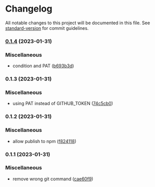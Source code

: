 # Changelog

All notable changes to this project will be documented in this file. See [standard-version](https://github.com/conventional-changelog/standard-version) for commit guidelines.

### [0.1.4](https://github.com/ltv/moleculer-apollo-server-mixin/branches/compare/v0.1.4%0Dv0.1.3) (2023-01-31)


### Miscellaneous

* condition and PAT ([b693b3d](https://github.com/ltv/moleculer-apollo-server-mixin/commits/b693b3da7f97081f4c171ccbce3deba7af5ffebe))

### 0.1.3 (2023-01-31)


### Miscellaneous

* using PAT instead of GITHUB_TOKEN ([74c5cb0](https://github.com/ltv/moleculer-apollo-server-mixin/commits/74c5cb01324d701a0b5a88e0c057e18ce7ecc745))

### 0.1.2 (2023-01-31)


### Miscellaneous

* allow publish to npm ([f824118](https://github.com/ltv/moleculer-apollo-server-mixin/commits/f8241180eae455345aa14922c6a31dbc715c58d0))

### 0.1.1 (2023-01-31)


### Miscellaneous

* remove wrong git command ([cae60f9](https://github.com/ltv/moleculer-apollo-server-mixin/commits/cae60f9d8c154ad6b6a7476965c2806e4a800d46))
